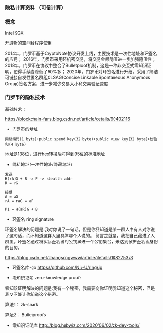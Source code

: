 ### 隐私计算资料 （可信计算）

### 概念

Intel SGX

开辟新的空间给程序使用


2014年，门罗币基于CryptoNote协议开发上线，主要技术是一次性地址和环签名的应用；
2016年，门罗币采用环机密交易，将交易金额隐匿进一步加强隐匿性；
2018年，门罗币在协议中整合了Bulletproof机制，这是一种非交互式零知识证明，使得手续费降低了90%多；
2020年，门罗币对环签名进行升级，采用了简洁可链接自发性匿名群组CLSAG(Concise Linkable Spontaneous Anonymous Group)签名方案，进一步减少交易大小和交易验证速度


### 门罗币的隐私技术

基础技术：

https://blockchain-fans.blog.csdn.net/article/details/90402116

- 门罗币的地址
```
网络编码(1 byte)+public spend key(32 byte)+public view key(32 byte)+校验和(4 byte)
```
地址是138位，进行hex转换后将得到95位的标准地址

- 隐私地址(一次性地址/隐藏地址)
```
发送
H(rA)G + B -> P -> stealth addr
R = rG

接受
A = aG
rA = raG = aR 

P1 = H(aR)G + B 
```
- 环签名 ring signature

环签名解决的问题是:我对你说了一句话，但是你只知道是某一群人中有人对你说了这句话，而不知道这群人里具体哪个人说的。
简言之就是，我把自己藏进了人群里。环签名通过将实际签名者的公钥藏进一个公钥集合，来达到保护签名者身份的目的。

https://blog.csdn.net/shangsongwww/article/details/108275373

- 环签名库-go
https://github.com/Nik-U/ringsig

- 零知识证明 zero-knowledge proofs 

零知识证明解决的问题是:我有一个秘密，我需要向你证明我知道这个秘密，但是我又不能让你知道这个秘密。

算法1：
zk-snark

算法2：
Bulletproofs

- 零知识证明库
http://blog.hubwiz.com/2020/06/02/zk-dev-tools/


